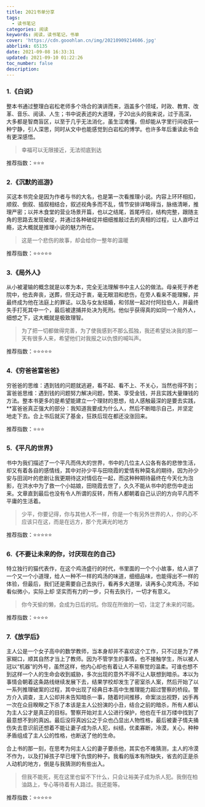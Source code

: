 ```yaml
---
title: 2021书单分享
tags:
  - 读书笔记
categories: 阅读
keywords: 阅读，读书笔记，书单
cover: 'https://cdn.gooohlan.cn/img/20210909214606.jpg'
abbrlink: 65135
date: 2021-09-08 16:33:31
updated: 2021-09-10 01:22:26
toc_number: false
description:
---
```

### 1.《白说》

整本书通过整理白岩松老师多个场合的演讲而来，涵盖多个领域，时政、教育、改革、音乐、阅读、人生；书中说表述的大道理，于20出头的我来说，过于高深，大多都是智商盲区，以至于几乎无法消化，虽生涩难懂，但却能从字里行间收获一种宁静，引人深思，同时从文中也能感觉到白岩松的博学。也许多年后重读此书会有更深感悟。

> 幸福可以无限接近，无法彻底到达

推荐指数：⭐⭐⭐

### 2.《沉默的巡游》

买这本书完全是因为作者与书的大名，也是第一次看推理小说。内容上环环相扣，顺叙、倒叙、插叙相结合，叙述视角多而不乱，情节安排详略得当，脉络清晰，推理严密；以并木食堂的营业场景开篇，也以之结尾，首尾呼应，结构完整，跟随主角的思路去发现破绽，并通过各种破绽并细细推敲过去的真相的过程，让人直呼过瘾，这大概就是推理小说的魅力所在。

> 这是一个悲伤的故事，却会给你一整年的温暖

推荐指数：⭐⭐⭐⭐⭐

### 3.《局外人》

从小被灌输的概念就是以孝为本，完全无法理解书中主人公的做法。母亲死于养老院中，他去奔丧，送葬，但无动于衷，毫无眼泪和悲伤，在旁人看来不能理解，并最终成为他在法庭上的罪证。以及与女友结婚，和邻居一起对付阿拉伯人，并最终失手打死其中一个，最后被逮捕并处决为死刑。他似乎获得真的如同一个局外人，细想之下，这大概就是极致理智。

> 为了把一切都做得完善，为了使我感到不那么孤独，我还希望处决我的那一天有很多人来，希望他们对我报之以仇恨的喊叫声。

推荐指数：⭐⭐⭐⭐⭐

### 4.《穷爸爸富爸爸》

穷爸爸的思维：遇到钱的问题就逃避，看不起、看不上、不关心，当然也得不到；富爸爸思维：遇到钱的问题努力解决问题，赞美、享受金钱，并且实践大量赚钱的方法。整本书更多的是希望能建立一个理财的思想，给人感触最深的是要去实践，**富爸爸真正强大的部分：我知道我要成为什么人，然后不断暗示自己，并坚定地走下去。合上书后就买了基金，狂跌后现在都还没涨回来。

推荐指数：⭐⭐⭐

### 5.《平凡的世界》

书中为我们描述了一个平凡而伟大的世界，书中的几位主人公各有各的悲惨生活，却又有着各自的感情线，其中对孙少平与田晓霞的爱情有种莫名的期待，因为孙少安与田润叶的悲剧让我更期待这对情侣在一起，而这种种期待最终在今天化为泡影，在洪水中为了救一个小姑娘，田晓霞去世了，久久不能从书中的悲伤中走出来。文章直到最后也没有令人所谓的反转，所有人都朝着自己认识的方向平凡而不平庸的生活着。

> 少平，你要记得，你与其他人不一样，你是一个有另外世界的人，你的心不应该只在这，而是在远方，那个充满光的地方

推荐指数：⭐⭐⭐⭐⭐

### 6.《不要让未来的你，讨厌现在的自己》

特立独行的猫代表作，在这个鸡汤盛行的时代，书里面的一个个小故事，给人讲了一个又一个小道理，给人一种不一样的鸡汤的味道，细细品味，也能得出不一样的体验，但最后，我们还是需要自己去执行，看再多大道理，读再多心灵鸡汤，不如看似微小，实际上却 坚实而有力的一步，只有去执行，一切才有意义。

> 你今天偷的懒，会成为日后的坑。你现在所做的一切，注定了未来的可能。

推荐指数：⭐⭐⭐⭐

### 7.《放学后》

主人公是一个女子高中的数学教师，当本身却并不喜欢这个工作，只不过是为了养家糊口，顺其自然才当上了教师。因为不管学生的事情，也不接触学生，所以被人冠以“机器”的外号，虽然这样，他内心却也有着让人不易察觉的温柔。可谁也想不到这样一个人的生命会收到威胁，多次出现的意外不得不让人联想到暗杀。本以为事情会朝着这条路线继续发展下去，结果学校却发生了密室杀人案，然后开始了以一系列推理破案的过程，其中出现了经典日本高中生推理能力超过警察的桥段。警方介入调查，主人公却并未告知暗杀一事，随着时间推移，命案淡出视野，凶手再一次在众目睽睽之下杀了本该是主人公扮演的小丑，结合之前的暗杀，所有人都认为主人公才是真正的目标。警察开始对主人公进行保护，他也在千丝万缕中找到了最意想不到的真凶。最后没将真凶公之于众也凸显出人物性格，最后被妻子情夫捅伤失去意识前还想着不能让妻子成为杀人犯，纠结，优柔寡断，冷漠，关心，种种矛盾组成了主人公的性格，也断送了他的生命。

合上书的那一刻，在思考为何主人公的妻子要杀他，其实也不难猜测，主人的冷漠不作为，以及打掉孩子早已埋下仇恨的种子。我看的版本有所缺失，省去的正是杀人动机的地方，倒是与我猜测的有些出入。

> 但我不能死，死在这里也留不下什么，只会让裕美子成为杀人犯。我倒在柏油路上，专心等待着有人路过。我还能等。

推荐指数：⭐⭐⭐⭐⭐
